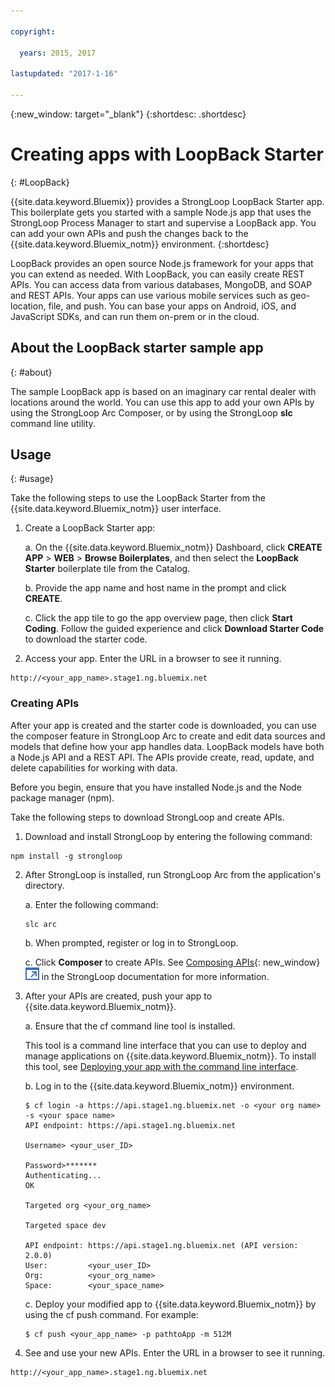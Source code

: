 ```yaml
---

copyright:

  years: 2015, 2017

lastupdated: "2017-1-16"

---
```


{:new_window: target="_blank"}
{:shortdesc: .shortdesc}

# Creating apps with LoopBack Starter
{: #LoopBack}

{{site.data.keyword.Bluemix}} provides a StrongLoop LoopBack Starter app. This boilerplate gets you started with a sample Node.js app that uses the StrongLoop Process Manager to start and supervise a LoopBack app. You can add your own APIs and push the changes back to the {{site.data.keyword.Bluemix_notm}} environment.
{:shortdesc}

LoopBack provides an open source Node.js framework for your apps that you can extend as needed. With LoopBack, you can easily create REST APIs. You can access data from various databases, MongoDB, and SOAP and REST APIs. Your apps can use various mobile services such as geo-location, file, and push. You can base your apps on Android, iOS, and JavaScript SDKs, and can run them on-prem or in the cloud.

## About the LoopBack starter sample app
{: #about}

The sample LoopBack app is based on an imaginary car rental dealer with locations around the world. You can use this app to add your own APIs by using the StrongLoop Arc Composer, or by using the StrongLoop **slc** command line utility.

## Usage
{: #usage}

Take the following steps to use the LoopBack Starter from the {{site.data.keyword.Bluemix_notm}} user interface.

1. Create a LoopBack Starter app:

    a. On the {{site.data.keyword.Bluemix_notm}} Dashboard, click **CREATE APP** > **WEB** > **Browse Boilerplates**, and then select the **LoopBack Starter** boilerplate tile from the Catalog.

    b. Provide the app name and host name in the prompt and click **CREATE**.

    c. Click the app tile to go the app overview page, then click **Start Coding**. Follow the guided experience and click **Download Starter Code** to download the starter code.

2. Access your app. Enter the URL in a browser to see it running.

```
http://<your_app_name>.stage1.ng.bluemix.net
```

### Creating APIs

After your app is created and the starter code is downloaded, you can use the composer feature in StrongLoop Arc to create and edit data sources and models that define how your app handles data. LoopBack models have both a Node.js API and a REST API. The APIs provide create, read, update, and delete capabilities for working with data.

Before you begin, ensure that you have installed Node.js and the Node package manager (npm).

Take the following steps to download StrongLoop and create APIs.

1. Download and install StrongLoop by entering the following command:

```
npm install -g strongloop
```

2. After StrongLoop is installed, run StrongLoop Arc from the application's directory.

    a. Enter the following command:

    ```
    slc arc
    ```

    b. When prompted, register or log in to StrongLoop.

    c. Click **Composer** to create APIs. See [Composing APIs](https://docs.strongloop.com/display/APIS/Composing+APIs){: new_window} ![External link icon](../../icons/launch-glyph.svg) in the StrongLoop documentation for more information.

3. After your APIs are created, push your app to {{site.data.keyword.Bluemix_notm}}.

    a. Ensure that the cf command line tool is installed.

    This tool is a command line interface that you can use to deploy and manage applications on {{site.data.keyword.Bluemix_notm}}. To install this tool, see [Deploying your app with the command line interface](/docs/starters/install_cli.html).

    b. Log in to the {{site.data.keyword.Bluemix_notm}} environment.

    ```
    $ cf login -a https://api.stage1.ng.bluemix.net -o <your org name> -s <your space name>
    API endpoint: https://api.stage1.ng.bluemix.net

    Username> <your_user_ID>

    Password>*******
    Authenticating...
    OK

    Targeted org <your_org_name>

    Targeted space dev

    API endpoint: https://api.stage1.ng.bluemix.net (API version: 2.0.0)
    User:         <your_user_ID>
    Org:          <your_org_name>
    Space:        <your_space_name>
    ```

    c. Deploy your modified app to {{site.data.keyword.Bluemix_notm}} by using the cf push command. For example:

    ```
    $ cf push <your_app_name> -p pathtoApp -m 512M
    ```

4. See and use your new APIs. Enter the URL in a browser to see it running.

```
http://<your_app_name>.stage1.ng.bluemix.net
```
